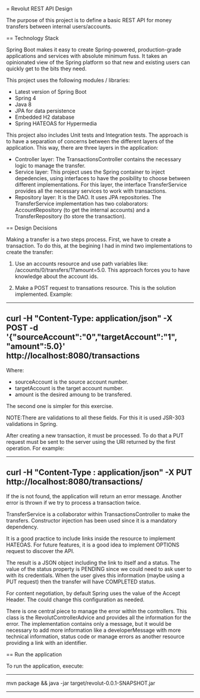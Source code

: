 = Revolut REST API Design

The purpose of this project is to define a basic REST API for money transfers between internal users/accounts.

== Technology Stack

Spring Boot makes it easy to create Spring-powered, production-grade applications and services with absolute minimum fuss. It takes an opinionated view of the Spring platform so that new and existing users can quickly get to the bits they need.

This project uses the following modules / libraries:

* Latest version of Spring Boot
* Spring 4
* Java 8
* JPA for data persistence
* Embedded H2 database
* Spring HATEOAS for Hypermedia

This project also includes Unit tests and Integration tests. The approach is to have a separation of concerns between the different layers of the application. This way, there are three layers in the application:

* Controller layer: The TransactionsController contains the necessary logic to manage the transfer.
* Service layer: This project uses the Spring container to inject depedencies, using interfaces to have the posibility to choose between different implementations. For this layer, the interface TransferService provides all the necessary services to work with transactions.
* Repository layer: It is the DAO. It uses JPA repositories. The TransferService implementation has two colaborators: AccountRepository (to get the internal accounts) and a TransferRepository (to store the transaction).

== Design Decisions

Making a transfer is a two steps process. First, we have to create a transaction. To do this, at the begining I had in mind two implementations to create the transfer:

1) Use an accounts resource and use path variables like: /accounts/0/transfers/1?amount=5.0. This approach forces you to have knowledge about the account ids.

2) Make a POST request to transations resource. This is the solution implemented. Example:

----
curl -H "Content-Type: application/json" -X POST -d '{"sourceAccount":"0","targetAccount":"1", "amount":5.0}' http://localhost:8080/transactions
----

Where:

* sourceAccount is the source account number.
* targetAccount is the target account number.
* amount is the desired amoung to be transfered.

The second one is simpler for this exercise.

NOTE:There are validations to all these fields. For this it is used JSR-303 validations in Spring.

After creating a new transaction, it must be processed. To do that a PUT request must be sent to the server using the URI returned by the first operation. For example:

----
curl -H "Content-Type : application/json" -X PUT http://localhost:8080/transactions/<transactionId>
----

If the <transactionId> is not found, the application will return an error message. Another error is thrown if we try to process a transaction twice.


TransferService is a collaborator  within TransactionsController to make the transfers. Constructor injection has been used since it is a mandatory dependency.

It is a good practice to include links inside the resource to implement HATEOAS. For future features, it is a good idea to implement OPTIONS request to discover the API.

The result is a JSON object including the link to itself and a status. The value of the status property is PENDING since we could need to ask user to with its credentials. When the user gives this information (maybe using a PUT request) then the transfer will have COMPLETED status.

For content negotiation, by default Spring uses the value of the Accept Header. The could change this configuration as needed.

There is one central piece to manage the error within the controllers. This class is the RevolutControllerAdvice and provides all the information for the error. The implementation contains only a message, but it would be necessary to add more information like a developerMessage with more technical information, status code or manage errors as another resource providing a link with an identifier.

== Run the application

To run the application, execute:

----
mvn package && java -jar target/revolut-0.0.1-SNAPSHOT.jar

----

